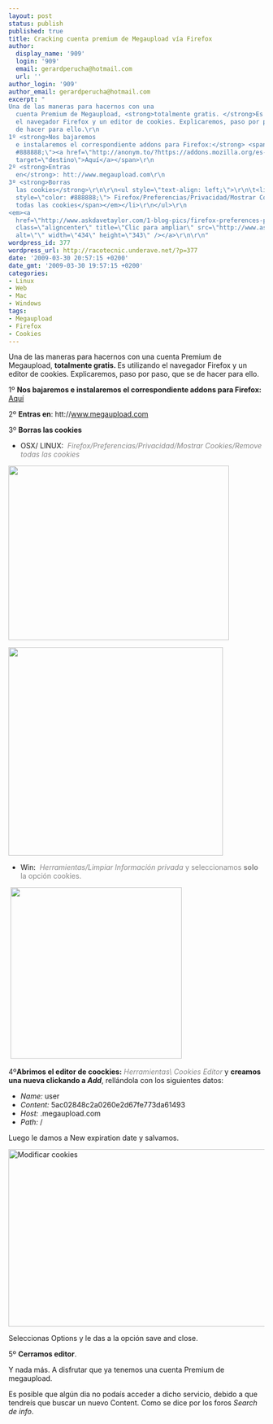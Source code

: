```yaml
---
layout: post
status: publish
published: true
title: Cracking cuenta premium de Megaupload vía Firefox
author:
  display_name: '909'
  login: '909'
  email: gerardperucha@hotmail.com
  url: ''
author_login: '909'
author_email: gerardperucha@hotmail.com
excerpt: "
Una de las maneras para hacernos con una
  cuenta Premium de Megaupload, <strong>totalmente gratis. </strong>Es utilizando
  el navegador Firefox y un editor de cookies. Explicaremos, paso por paso, que se
  de hacer para ello.\r\n
1º <strong>Nos bajaremos
  e instalaremos el correspondiente addons para Firefox:</strong> <span style=\"color:
  #888888;\"><a href=\"http://anonym.to/?https://addons.mozilla.org/es-ES/firefox/addon/573\"
  target=\"destino\">Aquí</a></span>\r\n
2º <strong>Entras
  en</strong>: htt://www.megaupload.com\r\n
3º <strong>Borras
  las cookies</strong>\r\n\r\n<ul style=\"text-align: left;\">\r\n\t<li>OSX/ LINUX: <em><span
  style=\"color: #888888;\"> Firefox/Preferencias/Privacidad/Mostrar Cookies/Remove
  todas las cookies</span></em></li>\r\n</ul>\r\n
<em><a
  href=\"http://www.askdavetaylor.com/1-blog-pics/firefox-preferences-privacy.png\"><img
  class=\"aligncenter\" title=\"Clic para ampliar\" src=\"http://www.askdavetaylor.com/1-blog-pics/firefox-preferences-privacy.png\"
  alt=\"\" width=\"434\" height=\"343\" /></a>\r\n\r\n"
wordpress_id: 377
wordpress_url: http://racotecnic.underave.net/?p=377
date: '2009-03-30 20:57:15 +0200'
date_gmt: '2009-03-30 19:57:15 +0200'
categories:
- Linux
- Web
- Mac
- Windows
tags:
- Megaupload
- Firefox
- Cookies
---
```


Una de las maneras para hacernos con una cuenta Premium de Megaupload, <strong>totalmente gratis. </strong>Es utilizando el navegador Firefox y un editor de cookies. Explicaremos, paso por paso, que se de hacer para ello.

1º <strong>Nos bajaremos e instalaremos el correspondiente addons para Firefox:</strong> <span style="color: #888888;"><a href="http://anonym.to/?https://addons.mozilla.org/es-ES/firefox/addon/573" target="destino">Aquí</a></span>

2º <strong>Entras en</strong>: htt://www.megaupload.com

3º <strong>Borras las cookies</strong>
<ul style="text-align: left;">
<li>OSX/ LINUX: <em><span style="color: #888888;"> Firefox/Preferencias/Privacidad/Mostrar Cookies/Remove todas las cookies</span></em></li>
</ul>

<em><a href="http://www.askdavetaylor.com/1-blog-pics/firefox-preferences-privacy.png"><img class="aligncenter" title="Clic para ampliar" src="http://www.askdavetaylor.com/1-blog-pics/firefox-preferences-privacy.png" alt="" width="434" height="343" /></a>

<a id="more"></a><a id="more-377"></a><a href="https://support.mozilla.com/en-US/kb/img/wiki_up/prefs-privacy-linux-en.jpg"><img class="aligncenter" title="Clic para ampliar" src="https://support.mozilla.com/en-US/kb/img/wiki_up/prefs-privacy-linux-en.jpg" alt="" width="422" height="410" /></a></em>

<em></em>

<ul>
<li>Win:  <span style="color: #888888;"><em>Herramientas/Limpiar Información privada</em> y seleccionamos <strong>solo</strong> la opci<span style="color: #888888;">ón cookies</span></span><span style="color: #888888;">.</span></li>
</ul>

<img alt="" />

<img class="aligncenter" src="http://www.mozilla-hispano.org/documentacion/images/a/ab/Firefox-limpiarinfprivada.png" alt="" width="337" />

4º<strong>Abrimos el editor de coockies:</strong> <em><span style="color: #888888;">Herramientas\ Cookies</span></em><em><span style="color: #888888;"> Editor</span></em> y <strong>creamos una nueva clickando a <em>Add</em></strong>, rellándola con los siguientes datos:
<ul style="text-align: left;">
<li><em>Name:</em> user</li>
<li><em>Content:</em> 5ac02848c2a0260e2d67fe773da61493</li>
<li><em>Host:</em> .megaupload.com</li>
<li><em>Path:</em> /</li>
</ul>

Luego le damos a New expiration date y salvamos.

<a href="http://img212.imageshack.us/img212/2069/imagen1e.png"><img title="Clic para ampliar" src="http://img212.imageshack.us/img212/2069/imagen1e.png" alt="Modificar cookies" width="514" height="349" /></a>

Seleccionas Options y le das a la opción save and close.

5º <strong>Cerramos editor</strong>.

Y nada más. A disfrutar que ya tenemos una cuenta Premium de megaupload.

Es posible que algún dia no podaís acceder a dicho servicio, debido a que tendreís que buscar un nuevo Content. Como se dice por los foros <em>Search de info</em>.

